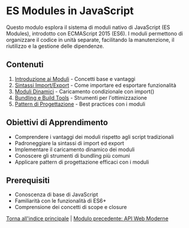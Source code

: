 # ES Modules in JavaScript

Questo modulo esplora il sistema di moduli nativo di JavaScript (ES Modules), introdotto con ECMAScript 2015 (ES6). I moduli permettono di organizzare il codice in unità separate, facilitando la manutenzione, il riutilizzo e la gestione delle dipendenze.

## Contenuti

1. [Introduzione ai Moduli](./teoria/01_Introduzione_Moduli.md) - Concetti base e vantaggi
2. [Sintassi Import/Export](./teoria/02_Import_Export.md) - Come importare ed esportare funzionalità
3. [Moduli Dinamici](./teoria/03_Moduli_Dinamici.md) - Caricamento condizionale con import()
4. [Bundling e Build Tools](./teoria/04_Bundling_Build_Tools.md) - Strumenti per l'ottimizzazione
5. [Pattern di Progettazione](./teoria/05_Pattern_Progettazione.md) - Best practices con i moduli

## Obiettivi di Apprendimento

- Comprendere i vantaggi dei moduli rispetto agli script tradizionali
- Padroneggiare la sintassi di import ed export
- Implementare il caricamento dinamico dei moduli
- Conoscere gli strumenti di bundling più comuni
- Applicare pattern di progettazione efficaci con i moduli

## Prerequisiti

- Conoscenza di base di JavaScript
- Familiarità con le funzionalità di ES6+
- Comprensione dei concetti di scope e closure

[Torna all'indice principale](../README.md) | [Modulo precedente: API Web Moderne](../14_API_Web_Moderne/README.md)